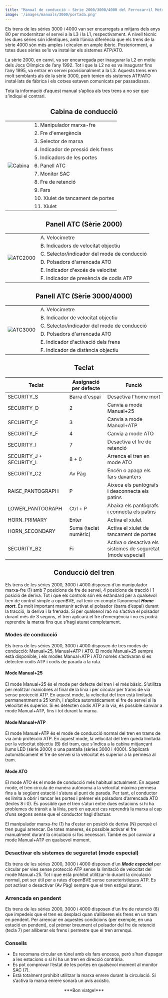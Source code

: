 ```yaml
---
title: "Manual de conducció – Sèrie 2000/3000/4000 del Ferrocarril Metropolità de Barcelona"
image: '/images/manuals/3000/portada.png'
---
```

Els trens de les sèries 3000 i 4000 van ser encarregats a mitjans dels anys 80 per modernitzar el servei a la L3 i la L1, respectivament. A nivell tècnic les dues sèries són idèntiques, amb l’única diferència que els trens de la sèrie 4000 són més amples i circulen en ample ibèric. Posteriorment, a totes dues sèries se’ls va instal·lar els sistemes ATP/ATO.

La sèrie 2000, en canvi, va ser encarregada per inaugurar la L2 en motiu dels Jocs Olímpics de l’any 1992. Tot i que la L2 no es va inaugurar fins l’any 1995, va entrar en servei provisionalment a la L3. Aquests trens eren molt semblants als de la sèrie 3000, però tenien els sistemes ATP/ATO instal·lats de fàbrica i els cotxes estaven comunicats per passadissos.

Tota la informació d’aquest manual s’aplica als tres trens a no ser que s’indiqui el contrari.

<center><h2>Cabina de conducció</h2></center>

<table>
<tr><td rowspan=11><img src="/images/manuals/3000/Cabina.png" alt="Cabina"></td><td>1. Manipulador marxa-fre</td></tr>
<tr><td>2. Fre d'emergència</td></tr>
<tr><td>3. Selector de marxa</td></tr>
<tr><td>4. Indicador de pressió dels frens</td></tr>
<tr><td>5. Indicadors de les portes</td></tr>
<tr><td>6. Panell ATC</td></tr>
<tr><td>7. Monitor SAC</td></tr>
<tr><td>8. Fre de retenció</td></tr>
<tr><td>9. Fars</td></tr>
<tr><td>10. Xiulet de tancament de portes</td></tr>
<tr><td>11. Xiulet</td></tr>
</table>

<center><h2>Panell ATC (Sèrie 2000)</h2></center>

<table>
<tr><td rowspan=6><img src="/images/manuals/3000/ATC2000.png" alt="ATC2000"></td><td>A. Velocímetre</td></tr>
<tr><td>B. Indicadors de velocitat objectiu</td></tr>
<tr><td>C. Selector/indicador del mode de conducció</td></tr>
<tr><td>D. Polsadors d'arrencada ATO</td></tr>
<tr><td>E. Indicador d'excés de velocitat</td></tr>
<tr><td>F. Indicador de presència de codis ATP</td></tr>
</table>

<center><h2>Panell ATC (Sèrie 3000/4000)</h2></center>

<table>
<tr><td rowspan=6><img src="/images/manuals/3000/ATC3000.png" alt="ATC3000"></td><td>A. Velocímetre</td></tr>
<tr><td>B. Indicador de velocitat objectiu</td></tr>
<tr><td>C. Selector/indicador del mode de conducció</td></tr>
<tr><td>D. Polsadors d'arrencada ATO</td></tr>
<tr><td>E. Indicador d'activació dels frens</td></tr>
<tr><td>F. Indicador de distància objectiu</td></tr>
</table>

<center><h2>Teclat</h2></center>

| Teclat | Assignació per defecte | Funció |
| ------------ | ------------- | ------------- |
| SECURITY_S | Barra d'espai | Desactiva l'home mort |
| SECURITY_D | 2 | Canvia a mode Manual+25 |
| SECURITY_E | 3 | Canvia a mode Manual+ATP |
| SECURITY_F | 4 | Canvia a mode ATO |
| SECURITY_I | 7 | Desactiva el fre de retenció |
| SECURITY_J + SECURITY_L | 8 + 0 | Arrenca el tren en mode ATO |
| SECURITY_C2 | Av Pàg | Encén o apaga els fars davanters |
| RAISE_PANTOGRAPH | P | Aixeca els pantògrafs i desconnecta els patins |
| LOWER_PANTOGRAPH | Ctrl + P | Abaixa els pantògrafs i connecta els patins |
| HORN_PRIMARY | Enter | Activa el xiulet |
| HORN_SECONDARY | Suma (teclat numèric) | Activa el xiulet de tancament de portes |
| SECURITY_B2 | Fi | Activa o desactiva els sistemes de seguretat (mode especial) |

<center><h2>Conducció del tren</h2></center>

Els trens de les sèries 2000, 3000 i 4000 disposen d’un manipulador marxa-fre (1) amb 7 posicions de fre de servei, 4 posicions de tracció i 1 posició de deriva. Tot i que els controls són els estàndard per a qualsevol tren de control simple a openBVE, cal tenir en compte l’anomenat ***Home mort***. És molt important mantenir activat el polsador (barra d’espai) durant la tracció, la deriva i la frenada. Si per qualsevol raó no s’activa el polsador durant més de 3 segons, el tren aplicarà el fre d’emergència i no es podrà reprendre la marxa fins que s’hagi aturat completament.

### Modes de conducció

Els trens de les sèries 2000, 3000 i 4000 disposen de tres modes de conducció: Manual+25, Manual+ATP i ATO. El mode Manual+25 sempre està disponible, i els modes Manual+ATP i ATO només s’activaran si es detecten codis ATP i codis de parada a la ruta.

#### Mode Manual+25

El mode Manual+25 és el mode per defecte del tren i el més bàsic. S’utilitza per realitzar maniobres al final de la línia i per circular per trams de via sense protecció ATP. En aquest mode, la velocitat del tren està limitada permanentment a 25 km/h, i s’aplica automàticament el fre de servei si la velocitat és superior. Si es detecten codis ATP a la via, és possible canviar a mode Manual+ATP, fins i tot durant la marxa.

#### Mode Manual+ATP

El mode Manual+ATP és el mode de conducció normal del tren en trams de via amb protecció ATP. En aquest mode, la velocitat del tren queda limitada per la velocitat objectiu (B) del tram, que s’indica a la cabina mitjançant llums LED (sèrie 2000) o una pantalla (sèries 3000 i 4000). S’aplicarà automàticament el fre de servei si la velocitat és superior a la permesa al tram.

#### Mode ATO

El mode ATO és el mode de conducció més habitual actualment. En aquest mode, el tren circula de manera autònoma a la velocitat màxima permesa fins a la següent estació i s’atura al punt de parada. Per tant, el conductor es limita a obrir i tancar les portes i prémer els polsadors d’arrencada ATO (tecles 8 i 0). És possible que el tren s’aturi entre dues estacions si hi ha problemes de trànsit a la línia, però en aquest cas reprendrà la marxa al cap d’uns segons sense que el conductor hagi d’actuar.

El manipulador marxa-fre (1) ha d’estar en posició de deriva (N) perquè el tren pugui arrencar. De totes maneres, és possible activar el fre manualment durant la circulació si fos necessari. També es pot canviar a mode Manual+ATP en qualsevol moment.

### Desactivar els sistemes de seguretat (mode especial)

Els trens de les sèries 2000, 3000 i 4000 disposen d’un ***Mode especial*** per circular per vies sense protecció ATP sense la limitació de velocitat del mode Manual+25. Tot i que està prohibit utilitzar-lo durant la circulació normal, pot ser útil per a rutes d’openBVE sense característiques ATP. Es pot activar o desactivar (Av Pàg) sempre que el tren estigui aturat.

### Arrencada en pendent

Els trens de les sèries 2000, 3000 i 4000 disposen d’un fre de retenció (8) que impedeix que el tren es desplaci quan s’alliberen els frens en un tram en pendent. Per arrencar en aquestes condicions (per exemple, en una estació en pendent), cal prémer breument el polsador del fre de retenció (tecla 7) per alliberar els frens i permetre que el tren arrenqui.

### Consells

* Es recomana circular en túnel amb els fars encesos, però s’han d’apagar a les estacions o si hi ha un tren en direcció contrària.
* Es pot comprovar l’estat de les portes en qualsevol moment al monitor SAC (7).
* Està totalment prohibit utilitzar la marxa enrere durant la circulació. Si s’activa la marxa enrere sonarà un avís acústic.

<center>***Bon viatge!***</center>
